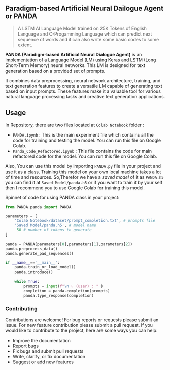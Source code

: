 ## Paradigm-based Artificial Neural Dailogue Agent or PANDA
> A LSTM AI Language Model trained on 25K Tokens of English Language and C-Progamming Language which can predict next sequence of words and it can also write some basic codes to some extent.

**PANDA (Paradigm-based Artificial Neural Dialogue Agent)** is an implementation of a Language Model (LM) using Keras and LSTM (Long Short-Term Memory) neural networks. This LM is designed for text generation based on a provided set of prompts. 

It combines data preprocessing, neural network architecture, training, and text generation features to create a versatile LM capable of generating text based on input prompts. These features make it a valuable tool for various natural language processing tasks and creative text generation applications.

## Usage

In Repository, there are two files located at `Colab Notebook` folder :
- `PANDA.ipynb` : This is the main experiment file which contains all the code for training and testing the model. You can run this file on Google Colab.
- `Panda_Code_Refactored.ipynb` : This file contains the code for main refactored code for the model. You can run this file on Google Colab.

Also, You can use this model by importing `PANDA.py` file in your project and use it as a class. Training this model on your own local machine takes a lot of time and resources. So,Therefor we have a *saved model* of it as `PANDA.h5` you can find it at `Saved Model/panda.h5` or if you want to train it by your self then I recommend you to use Google Colab for training this model.

Spinnet of code for using PANDA class in your project:

```python
from PANDA.panda import PANDA

parameters = [
    'Colab Notebook/dataset/prompt_completion.txt', # prompts file
    'Saved Model/panda.h5', # model name
     50 # number of tokens to generate
]

panda = PANDA(parameters[0],parameters[1],parameters[2])
panda.preprocess_data()
panda.generate_pad_sequences()

if __name__=='__main__':
    panda.train_or_load_model()
    panda.introduce()
    
    while True:
        prompts = input(f"\n ↳ (user) : " )
        completion = panda.completion(prompts)
        panda.type_response(completion)
```

### Contributing

Contributions are welcome! For bug reports or requests please submit an issue. For new feature contribution please submit a pull request. If you would like to contribute to the project, here are some ways you can help:

- Improve the documentation
- Report bugs
- Fix bugs and submit pull requests
- Write, clarify, or fix documentation
- Suggest or add new features
